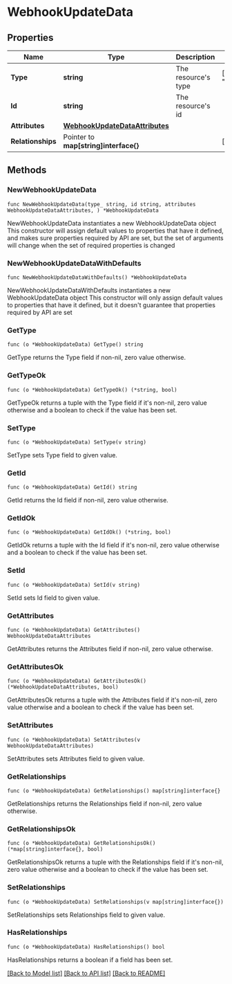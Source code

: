 # WebhookUpdateData

## Properties

Name | Type | Description | Notes
------------ | ------------- | ------------- | -------------
**Type** | **string** | The resource&#39;s type | [default to "webhooks"]
**Id** | **string** | The resource&#39;s id | 
**Attributes** | [**WebhookUpdateDataAttributes**](WebhookUpdateDataAttributes.md) |  | 
**Relationships** | Pointer to **map[string]interface{}** |  | [optional] 

## Methods

### NewWebhookUpdateData

`func NewWebhookUpdateData(type_ string, id string, attributes WebhookUpdateDataAttributes, ) *WebhookUpdateData`

NewWebhookUpdateData instantiates a new WebhookUpdateData object
This constructor will assign default values to properties that have it defined,
and makes sure properties required by API are set, but the set of arguments
will change when the set of required properties is changed

### NewWebhookUpdateDataWithDefaults

`func NewWebhookUpdateDataWithDefaults() *WebhookUpdateData`

NewWebhookUpdateDataWithDefaults instantiates a new WebhookUpdateData object
This constructor will only assign default values to properties that have it defined,
but it doesn't guarantee that properties required by API are set

### GetType

`func (o *WebhookUpdateData) GetType() string`

GetType returns the Type field if non-nil, zero value otherwise.

### GetTypeOk

`func (o *WebhookUpdateData) GetTypeOk() (*string, bool)`

GetTypeOk returns a tuple with the Type field if it's non-nil, zero value otherwise
and a boolean to check if the value has been set.

### SetType

`func (o *WebhookUpdateData) SetType(v string)`

SetType sets Type field to given value.


### GetId

`func (o *WebhookUpdateData) GetId() string`

GetId returns the Id field if non-nil, zero value otherwise.

### GetIdOk

`func (o *WebhookUpdateData) GetIdOk() (*string, bool)`

GetIdOk returns a tuple with the Id field if it's non-nil, zero value otherwise
and a boolean to check if the value has been set.

### SetId

`func (o *WebhookUpdateData) SetId(v string)`

SetId sets Id field to given value.


### GetAttributes

`func (o *WebhookUpdateData) GetAttributes() WebhookUpdateDataAttributes`

GetAttributes returns the Attributes field if non-nil, zero value otherwise.

### GetAttributesOk

`func (o *WebhookUpdateData) GetAttributesOk() (*WebhookUpdateDataAttributes, bool)`

GetAttributesOk returns a tuple with the Attributes field if it's non-nil, zero value otherwise
and a boolean to check if the value has been set.

### SetAttributes

`func (o *WebhookUpdateData) SetAttributes(v WebhookUpdateDataAttributes)`

SetAttributes sets Attributes field to given value.


### GetRelationships

`func (o *WebhookUpdateData) GetRelationships() map[string]interface{}`

GetRelationships returns the Relationships field if non-nil, zero value otherwise.

### GetRelationshipsOk

`func (o *WebhookUpdateData) GetRelationshipsOk() (*map[string]interface{}, bool)`

GetRelationshipsOk returns a tuple with the Relationships field if it's non-nil, zero value otherwise
and a boolean to check if the value has been set.

### SetRelationships

`func (o *WebhookUpdateData) SetRelationships(v map[string]interface{})`

SetRelationships sets Relationships field to given value.

### HasRelationships

`func (o *WebhookUpdateData) HasRelationships() bool`

HasRelationships returns a boolean if a field has been set.


[[Back to Model list]](../README.md#documentation-for-models) [[Back to API list]](../README.md#documentation-for-api-endpoints) [[Back to README]](../README.md)


